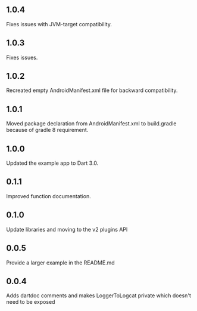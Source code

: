 ## 1.0.4
Fixes issues with JVM-target compatibility.

## 1.0.3
Fixes issues.


## 1.0.2
Recreated empty AndroidManifest.xml file for backward compatibility.

## 1.0.1
Moved package declaration from AndroidManifest.xml to build.gradle because of gradle 8 requirement.

## 1.0.0
Updated the example app to Dart 3.0.

## 0.1.1
Improved function documentation.

## 0.1.0
Update libraries and moving to the v2 plugins API

## 0.0.5
Provide a larger example in the README.md

## 0.0.4
Adds dartdoc comments and makes LoggerToLogcat private which doesn't need to be exposed


